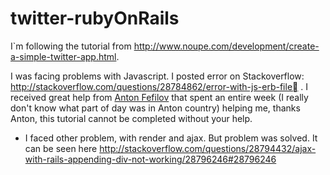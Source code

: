 # twitter-rubyOnRails

I`m following the tutorial from http://www.noupe.com/development/create-a-simple-twitter-app.html.

I was facing problems with Javascript. I posted error on Stackoverflow: http://stackoverflow.com/questions/28784862/error-with-js-erb-file . I received great help from [Anton Fefilov](https://github.com/antonfefilov) that spent an entire week (I really don't know what part of day was in Anton country) helping me, thanks Anton, this tutorial cannot be completed without your help.

- I faced other problem, with render and ajax. But problem was solved. It can be seen here http://stackoverflow.com/questions/28794432/ajax-with-rails-appending-div-not-working/28796246#28796246
